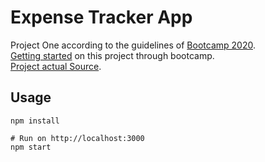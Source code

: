 # Expense Tracker App

Project One according to the guidelines of [Bootcamp 2020](https://github.com/panacloud/bootcamp-2020).
<br/>
[Getting started](https://www.youtube.com/watch?v=q6GmIxnflfM) on this project through bootcamp.
<br/>
[Project actual Source](https://www.youtube.com/watch?v=XuFDcZABiDQ).

## Usage
```
npm install

# Run on http://localhost:3000
npm start
```